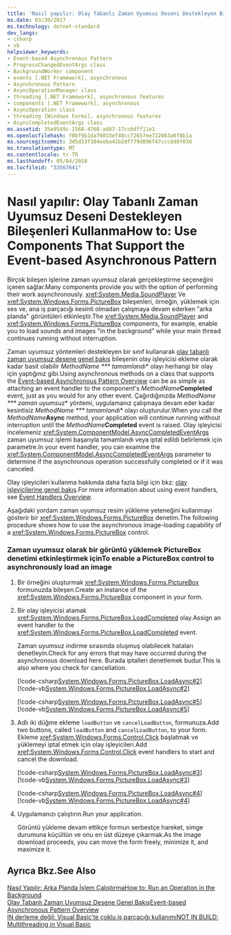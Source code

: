 ```yaml
---
title: 'Nasıl yapılır: Olay Tabanlı Zaman Uyumsuz Deseni Destekleyen Bileşenleri Kullanma'
ms.date: 03/30/2017
ms.technology: dotnet-standard
dev_langs:
- csharp
- vb
helpviewer_keywords:
- Event-based Asynchronous Pattern
- ProgressChangedEventArgs class
- BackgroundWorker component
- events [.NET Framework], asynchronous
- Asynchronous Pattern
- AsyncOperationManager class
- threading [.NET Framework], asynchronous features
- components [.NET Framework], asynchronous
- AsyncOperation class
- threading [Windows Forms], asynchronous features
- AsyncCompletedEventArgs class
ms.assetid: 35e9549c-1568-4768-ad07-17cc6dff11e1
ms.openlocfilehash: f0bf9b1da76033ef40cc72657ee722083a6f8b1a
ms.sourcegitcommit: 3d5d33f384eeba41b2dff79d096f47ccc8d8f03d
ms.translationtype: MT
ms.contentlocale: tr-TR
ms.lasthandoff: 05/04/2018
ms.locfileid: "33567641"
---
```

# <a name="how-to-use-components-that-support-the-event-based-asynchronous-pattern"></a><span data-ttu-id="d8c73-102">Nasıl yapılır: Olay Tabanlı Zaman Uyumsuz Deseni Destekleyen Bileşenleri Kullanma</span><span class="sxs-lookup"><span data-stu-id="d8c73-102">How to: Use Components That Support the Event-based Asynchronous Pattern</span></span>
<span data-ttu-id="d8c73-103">Birçok bileşen işlerine zaman uyumsuz olarak gerçekleştirme seçeneğini içeren sağlar.</span><span class="sxs-lookup"><span data-stu-id="d8c73-103">Many components provide you with the option of performing their work asynchronously.</span></span> <span data-ttu-id="d8c73-104"><xref:System.Media.SoundPlayer> Ve <xref:System.Windows.Forms.PictureBox> bileşenleri, örneğin, yüklemek için ses ve, ana iş parçacığı kesinti olmadan çalışmaya devam ederken "arka planda" görüntüleri etkinleştir.</span><span class="sxs-lookup"><span data-stu-id="d8c73-104">The <xref:System.Media.SoundPlayer> and <xref:System.Windows.Forms.PictureBox> components, for example, enable you to load sounds and images "in the background" while your main thread continues running without interruption.</span></span>  
  
 <span data-ttu-id="d8c73-105">Zaman uyumsuz yöntemleri destekleyen bir sınıf kullanarak [olay tabanlı zaman uyumsuz desene genel bakış](../../../docs/standard/asynchronous-programming-patterns/event-based-asynchronous-pattern-overview.md) bileşenin olay işleyicisi ekleme olarak kadar basit olabilir *MethodName *** tamamlandı** olayı herhangi bir olay için yaptığınız gibi.</span><span class="sxs-lookup"><span data-stu-id="d8c73-105">Using asynchronous methods on a class that supports the [Event-based Asynchronous Pattern Overview](../../../docs/standard/asynchronous-programming-patterns/event-based-asynchronous-pattern-overview.md) can be as simple as attaching an event handler to the component's *MethodName***Completed** event, just as you would for any other event.</span></span> <span data-ttu-id="d8c73-106">Çağırdığınızda *MethodName *** zaman uyumsuz** yöntemi, uygulamanız çalışmaya devam eder kadar kesintisiz *MethodName *** tamamlandı** olayı oluşturulur.</span><span class="sxs-lookup"><span data-stu-id="d8c73-106">When you call the *MethodName***Async** method, your application will continue running without interruption until the *MethodName***Completed** event is raised.</span></span> <span data-ttu-id="d8c73-107">Olay işleyicisi incelemeniz <xref:System.ComponentModel.AsyncCompletedEventArgs> zaman uyumsuz işlemi başarıyla tamamlandı veya iptal edildi belirlemek için parametre.</span><span class="sxs-lookup"><span data-stu-id="d8c73-107">In your event handler, you can examine the <xref:System.ComponentModel.AsyncCompletedEventArgs> parameter to determine if the asynchronous operation successfully completed or if it was canceled.</span></span>  
  
 <span data-ttu-id="d8c73-108">Olay işleyicileri kullanma hakkında daha fazla bilgi için bkz: [olay işleyicilerine genel bakış](../../../docs/framework/winforms/event-handlers-overview-windows-forms.md).</span><span class="sxs-lookup"><span data-stu-id="d8c73-108">For more information about using event handlers, see [Event Handlers Overview](../../../docs/framework/winforms/event-handlers-overview-windows-forms.md).</span></span>  
  
 <span data-ttu-id="d8c73-109">Aşağıdaki yordam zaman uyumsuz resim yükleme yeteneğini kullanmayı gösterir bir <xref:System.Windows.Forms.PictureBox> denetim.</span><span class="sxs-lookup"><span data-stu-id="d8c73-109">The following procedure shows how to use the asynchronous image-loading capability of a <xref:System.Windows.Forms.PictureBox> control.</span></span>  
  
### <a name="to-enable-a-picturebox-control-to-asynchronously-load-an-image"></a><span data-ttu-id="d8c73-110">Zaman uyumsuz olarak bir görüntü yüklemek PictureBox denetimi etkinleştirmek için</span><span class="sxs-lookup"><span data-stu-id="d8c73-110">To enable a PictureBox control to asynchronously load an image</span></span>  
  
1.  <span data-ttu-id="d8c73-111">Bir örneğini oluşturmak <xref:System.Windows.Forms.PictureBox> formunuzda bileşen.</span><span class="sxs-lookup"><span data-stu-id="d8c73-111">Create an instance of the <xref:System.Windows.Forms.PictureBox> component in your form.</span></span>  
  
2.  <span data-ttu-id="d8c73-112">Bir olay işleyicisi atamak <xref:System.Windows.Forms.PictureBox.LoadCompleted> olay.</span><span class="sxs-lookup"><span data-stu-id="d8c73-112">Assign an event handler to the <xref:System.Windows.Forms.PictureBox.LoadCompleted> event.</span></span>  
  
     <span data-ttu-id="d8c73-113">Zaman uyumsuz indirme sırasında oluşmuş olabilecek hataları denetleyin.</span><span class="sxs-lookup"><span data-stu-id="d8c73-113">Check for any errors that may have occurred during the asynchronous download here.</span></span> <span data-ttu-id="d8c73-114">Burada iptalleri denetlemek budur.</span><span class="sxs-lookup"><span data-stu-id="d8c73-114">This is also where you check for cancellation.</span></span>  
  
     [!code-csharp[System.Windows.Forms.PictureBox.LoadAsync#2](../../../samples/snippets/csharp/VS_Snippets_Winforms/System.Windows.Forms.PictureBox.LoadAsync/CS/Form1.cs#2)]
     [!code-vb[System.Windows.Forms.PictureBox.LoadAsync#2](../../../samples/snippets/visualbasic/VS_Snippets_Winforms/System.Windows.Forms.PictureBox.LoadAsync/VB/Form1.vb#2)]  
  
     [!code-csharp[System.Windows.Forms.PictureBox.LoadAsync#5](../../../samples/snippets/csharp/VS_Snippets_Winforms/System.Windows.Forms.PictureBox.LoadAsync/CS/Form1.cs#5)]
     [!code-vb[System.Windows.Forms.PictureBox.LoadAsync#5](../../../samples/snippets/visualbasic/VS_Snippets_Winforms/System.Windows.Forms.PictureBox.LoadAsync/VB/Form1.vb#5)]  
  
3.  <span data-ttu-id="d8c73-115">Adlı iki düğme ekleme `loadButton` ve `cancelLoadButton`, formunuza.</span><span class="sxs-lookup"><span data-stu-id="d8c73-115">Add two buttons, called `loadButton` and `cancelLoadButton`, to your form.</span></span> <span data-ttu-id="d8c73-116">Ekleme <xref:System.Windows.Forms.Control.Click> başlatmak ve yüklemeyi iptal etmek için olay işleyicileri.</span><span class="sxs-lookup"><span data-stu-id="d8c73-116">Add <xref:System.Windows.Forms.Control.Click> event handlers to start and cancel the download.</span></span>  
  
     [!code-csharp[System.Windows.Forms.PictureBox.LoadAsync#3](../../../samples/snippets/csharp/VS_Snippets_Winforms/System.Windows.Forms.PictureBox.LoadAsync/CS/Form1.cs#3)]
     [!code-vb[System.Windows.Forms.PictureBox.LoadAsync#3](../../../samples/snippets/visualbasic/VS_Snippets_Winforms/System.Windows.Forms.PictureBox.LoadAsync/VB/Form1.vb#3)]  
  
     [!code-csharp[System.Windows.Forms.PictureBox.LoadAsync#4](../../../samples/snippets/csharp/VS_Snippets_Winforms/System.Windows.Forms.PictureBox.LoadAsync/CS/Form1.cs#4)]
     [!code-vb[System.Windows.Forms.PictureBox.LoadAsync#4](../../../samples/snippets/visualbasic/VS_Snippets_Winforms/System.Windows.Forms.PictureBox.LoadAsync/VB/Form1.vb#4)]  
  
4.  <span data-ttu-id="d8c73-117">Uygulamanızı çalıştırın.</span><span class="sxs-lookup"><span data-stu-id="d8c73-117">Run your application.</span></span>  
  
     <span data-ttu-id="d8c73-118">Görüntü yükleme devam ettikçe formun serbestçe hareket, simge durumuna küçültün ve onu en üst düzeye çıkarmak.</span><span class="sxs-lookup"><span data-stu-id="d8c73-118">As the image download proceeds, you can move the form freely, minimize it, and maximize it.</span></span>  
  
## <a name="see-also"></a><span data-ttu-id="d8c73-119">Ayrıca Bkz.</span><span class="sxs-lookup"><span data-stu-id="d8c73-119">See Also</span></span>  
 [<span data-ttu-id="d8c73-120">Nasıl Yapılır: Arka Planda İşlem Çalıştırma</span><span class="sxs-lookup"><span data-stu-id="d8c73-120">How to: Run an Operation in the Background</span></span>](../../../docs/framework/winforms/controls/how-to-run-an-operation-in-the-background.md)  
 [<span data-ttu-id="d8c73-121">Olay Tabanlı Zaman Uyumsuz Desene Genel Bakış</span><span class="sxs-lookup"><span data-stu-id="d8c73-121">Event-based Asynchronous Pattern Overview</span></span>](../../../docs/standard/asynchronous-programming-patterns/event-based-asynchronous-pattern-overview.md)  
 [<span data-ttu-id="d8c73-122">IN derleme değil: Visual Basic'te çoklu iş parçacığı kullanımı</span><span class="sxs-lookup"><span data-stu-id="d8c73-122">NOT IN BUILD: Multithreading in Visual Basic</span></span>](https://msdn.microsoft.com/library/c731a50c-09c1-4468-9646-54c86b75d269)
